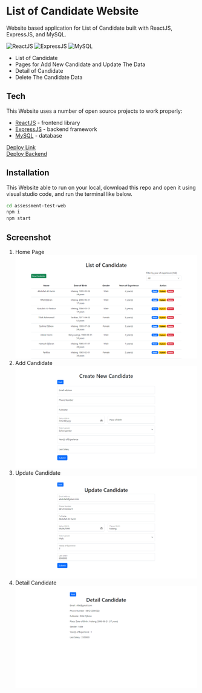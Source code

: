 # List of Candidate Website

Website based application for List of Candidate built with ReactJS, ExpressJS, and MySQL.

![ReactJS](https://img.shields.io/badge/React-20232A?style=for-the-badge&logo=react&logoColor=61DAFB) ![ExpressJS](https://img.shields.io/badge/Express.js-404D59?style=for-the-badge) ![MySQL](https://img.shields.io/badge/mysql-%2300f.svg?style=for-the-badge&logo=mysql&logoColor=white)

- List of Candidate
- Pages for Add New Candidate and Update The Data
- Detail of Candidate
- Delete The Candidate Data

## Tech

This Website uses a number of open source projects to work properly:

- [ReactJS](https://react.dev/) - frontend library
- [ExpressJS](https://expressjs.com/) - backend framework
- [MySQL](https://www.mysql.com/) - database

[Deploy Link](https://assessment-test-web.vercel.app/) <br>
[Deploy Backend](https://kind-gray-hippo-cap.cyclic.app/)

## Installation

This Website able to run on your local, download this repo and open it using visual studio code, and run the terminal like below.

```sh
cd assessment-test-web
npm i
npm start
```

## Screenshot

1. Home Page <br>
   <img src="./screenshots/Screenshot (453).png" width="540"/>
2. Add Candidate <br>
   <img src="./screenshots/Screenshot (452).png" width="540"/>
3. Update Candidate <br>
   <img src="./screenshots/Screenshot (454).png" width="540"/>
4. Detail Candidate <br>
   <img src="./screenshots/Screenshot (451).png" width="540"/>
